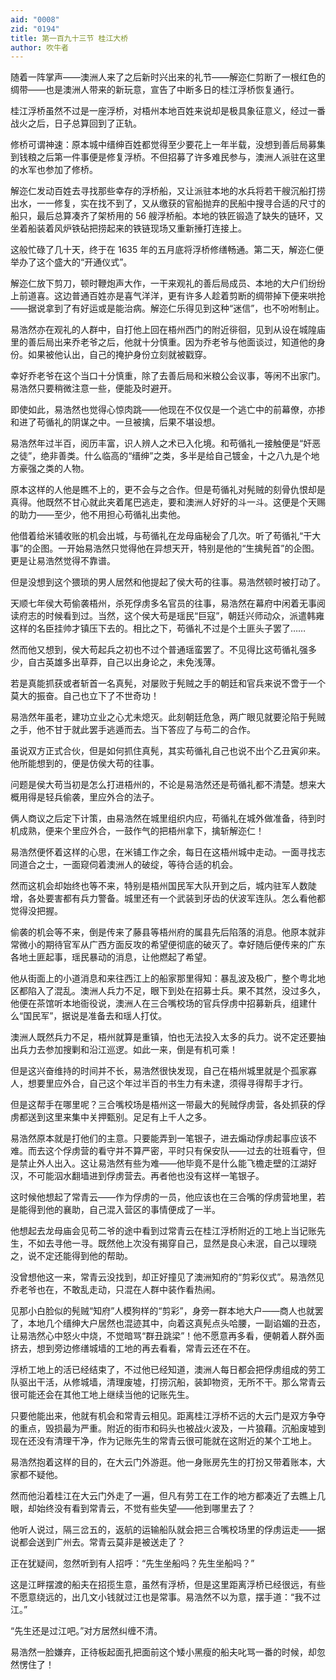 ```yaml
---
aid: "0008"
zid: "0194"
title: 第一百九十三节 桂江大桥
author: 吹牛者
---
```


随着一阵掌声――澳洲人来了之后新时兴出来的礼节――解迩仁剪断了一根红色的绸带――也是澳洲人带来的新玩意，宣告了中断多日的桂江浮桥恢复通行。

桂江浮桥虽然不过是一座浮桥，对梧州本地百姓来说却是极具象征意义，经过一番战火之后，日子总算回到了正轨。

修桥可谓神速：原本城中缙绅百姓都觉得至少要花上一年半载，没想到善后局募集到钱粮之后第一件事便是修复浮桥。不但招募了许多难民参与，澳洲人派驻在这里的水军也参加了修桥。

解迩仁发动百姓去寻找那些幸存的浮桥船，又让派驻本地的水兵将若干艘沉船打捞出水，一一修复，实在找不到了，又从缴获的官船抛弃的民船中搜寻合适的尺寸的船只，最后总算凑齐了架桥用的 56 艘浮桥船。本地的铁匠锻造了缺失的链环，又坐着船装着风炉铁砧把捞起来的铁链现场又重新捶打连接上。

这般忙碌了几十天，终于在 1635 年的五月底将浮桥修缮畅通。第二天，解迩仁便举办了这个盛大的“开通仪式”。

解迩仁放下剪刀，顿时鞭炮声大作，一干来观礼的善后局成员、本地的大户们纷纷上前道喜。这边普通百姓亦是喜气洋洋，更有许多人趁着剪断的绸带掉下便来哄抢――据说拿到了有好运或是能治病。解迩仁乐得见到这种“迷信”，也不吩咐制止。

易浩然亦在观礼的人群中，自打他上回在梧州西门的附近徘徊，见到从设在城隍庙里的善后局出来乔老爷之后，他就十分慎重。因为乔老爷与他面谈过，知道他的身份。如果被他认出，自己的掩护身份立刻就被戳穿。

幸好乔老爷在这个当口十分慎重，除了去善后局和米粮公会议事，等闲不出家门。易浩然只要稍微注意一些，便能及时避开。

即使如此，易浩然也觉得心惊肉跳――他现在不仅仅是一个逃亡中的前幕僚，亦掺和进了苟循礼的阴谋之中。一旦被擒，后果不堪设想。

易浩然年过半百，阅历丰富，识人辨人之术已入化境。和苟循礼一接触便是“奸恶之徒”，绝非善类。什么临高的“缙绅”之类，多半是给自己镀金，十之八九是个地方豪强之类的人物。

原本这样的人他是瞧不上的，更不会与之合作。但是苟循礼对髡贼的刻骨仇恨却是真得。他既然不甘心就此夹着尾巴逃走，要和澳洲人好好的斗一斗。这便是个天赐的助力――至少，他不用担心苟循礼出卖他。

他借着给米铺收账的机会出城，与苟循礼在龙母庙秘会了几次。听了苟循礼“干大事”的企图。一开始易浩然只觉得他在异想天开，特别是他的“生擒髡首”的企图。更是让易浩然觉得不靠谱。

但是没想到这个猥琐的男人居然和他提起了侯大苟的往事。易浩然顿时被打动了。

天顺七年侯大苟偷袭梧州，杀死俘虏多名官员的往事，易浩然在幕府中闲着无事阅读府志的时候看到过。当然，这个侯大苟是瑶民“巨寇”，朝廷兴师动众，派遣韩雍这样的名臣挂帅才镇压下去的。相比之下，苟循礼不过是个土匪头子罢了……

然而他又想到，侯大苟起兵之初也不过个普通瑶蛮罢了。不见得比这苟循礼强多少，自古英雄多出草莽，自己以出身论之，未免浅薄。

若是真能抓获或者斩首一名真髡，对屡败于髡贼之手的朝廷和官兵来说不啻于一个莫大的振奋。自己也立下了不世奇功！

易浩然年虽老，建功立业之心尤未熄灭。此刻朝廷危急，两广眼见就要沦陷于髡贼之手，他不甘于就此罢手逃遁而去。当下答应了与苟二的合作。

虽说双方正式合伙，但是如何抓住真髡，其实苟循礼自己也说不出个乙丑寅卯来。他所能想到的，便是仿侯大苟的往事。

问题是侯大苟当初是怎么打进梧州的，不论是易浩然还是苟循礼都不清楚。想来大概用得是轻兵偷袭，里应外合的法子。

俩人商议之后定下计策，由易浩然在城里组织内应，苟循礼在城外做准备，待到时机成熟，便来个里应外合，一鼓作气的把梧州拿下，擒斩解迩仁！

易浩然便怀着这样的心思，在米铺工作之余，每日在这梧州城中走动。一面寻找志同道合之士，一面窥伺着澳洲人的破绽，等待合适的机会。

然而这机会却始终也等不来，特别是梧州国民军大队开到之后，城内驻军人数陡增，各处要害都有兵力警备。城里还有一个武装到牙齿的伏波军连队。怎么看他都觉得没把握。

偷袭的机会等不来，倒是传来了藤县等梧州府的属县先后陷落的消息。他原本就非常微小的期待官军从广西方面反攻的希望便彻底的破灭了。幸好随后便传来的广东各地土匪起事，瑶民暴动的消息，让他燃起了希望。

他从街面上的小道消息和来往西江上的船家那里得知：暴乱波及极广，整个粤北地区都陷入了混乱。澳洲人兵力不足，眼下到处在招募士兵。果不其然，没过多久，他便在茶馆听本地衙役说，澳洲人在三合嘴校场的官兵俘虏中招募新兵，组建什么“国民军”，据说是准备去和瑶人打仗。

澳洲人既然兵力不足，梧州就算是重镇，怕也无法投入太多的兵力。说不定还要抽出兵力去参加搜剿和沿江巡逻。如此一来，倒是有机可乘！

但是这兴奋维持的时间并不长，易浩然很快发现，自己在梧州城里就是个孤家寡人，想要里应外合，自己这个年过半百的书生力有未逮，须得寻得帮手才行。

但是这帮手在哪里呢？三合嘴校场是梧州这一带最大的髡贼俘虏营，各处抓获的俘虏都送到这里来集中关押甄别。足足有上千人之多。

易浩然原本就是打他们的主意。只要能弄到一笔银子，进去煽动俘虏起事应该不难。而去这个俘虏营的看守并不算严密，平时只有保安队――过去的壮班看守，但是禁止外人出入。这让易浩然有些为难――他毕竟不是什么能飞檐走壁的江湖好汉，不可能泅水翻墙进到俘虏营去。再者他也没有这样一笔银子。

这时候他想起了常青云――作为俘虏的一员，他应该也在三合嘴的俘虏营地里，若是能得到他的襄助，自己混入营区的事情便成了一半。

他想起去龙母庙会见苟二爷的途中看到过常青云在桂江浮桥附近的工地上当记账先生，不如去寻他一寻。既然他上次没有揭穿自己，显然是良心未泯，自己以理晓之，说不定还能得到他的帮助。

没曾想他这一来，常青云没找到，却正好撞见了澳洲知府的“剪彩仪式”。易浩然见乔老爷也在，不敢乱走动，只混在人群中装作看热闹。

见那小白脸似的髡贼“知府”人模狗样的“剪彩”，身旁一群本地大户――商人也就罢了，本地几个缙绅大户居然也混迹其中，向着这真髡点头哈腰，一副谄媚的丑态，让易浩然心中怒火中烧，不觉暗骂“群丑跳梁”！他不愿意再多看，便朝着人群外面挤去，想到旁边修缮城墙的工地的再去看看，常青云还在不在。

浮桥工地上的活已经结束了，不过他已经知道，澳洲人每日都会把俘虏组成的劳工队驱出干活，从修城墙，清理废墟，打捞沉船，装卸物资，无所不干。那么常青云很可能还会在其他工地上继续当他的记账先生。

只要他能出来，他就有机会和常青云相见。距离桂江浮桥不远的大云门是双方争夺的重点，毁损最为严重。附近的街市和码头也被战火波及，一片狼藉。沉船废墟到现在还没有清理干净，作为记账先生的常青云很可能就在这附近的某个工地上。

易浩然抱着这样的目的，在大云门外游逛。他一身账房先生的打扮又带着账本，大家都不疑他。

然而他沿着桂江在大云门外走了一遍，但凡有劳工在工作的地方都凑近了去瞧上几眼，却始终没有看到常青云，不觉有些失望――他到哪里去了？

他听人说过，隔三岔五的，返航的运输船队就会把三合嘴校场里的俘虏运走――据说都会送到广州去。常青云莫非是被送走了？

正在犹疑间，忽然听到有人招呼：“先生坐船吗？先生坐船吗？”

这是江畔摆渡的船夫在招揽生意，虽然有浮桥，但是这里距离浮桥已经很远，有些不愿意绕远的，出几文小钱就过江也是常事。易浩然不以为意，摆手道：“我不过江。”

“先生还是过江吧。”对方居然纠缠不清。

易浩然一脸嫌弃，正待板起面孔把面前这个矮小黑瘦的船夫叱骂一番的时候，却忽然愣住了！
